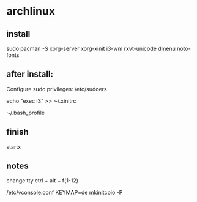 # archlinux


## install
sudo pacman -S xorg-server xorg-xinit i3-wm rxvt-unicode dmenu noto-fonts


## after install:
Configure sudo privileges:
/etc/sudoers

echo "exec i3" >> ⁓/.xinitrc 

⁓/.bash_profile


## finish
startx

## notes
change tty
ctrl + alt + f(1-12)


/etc/vconsole.conf
KEYMAP=de
mkinitcpio -P
